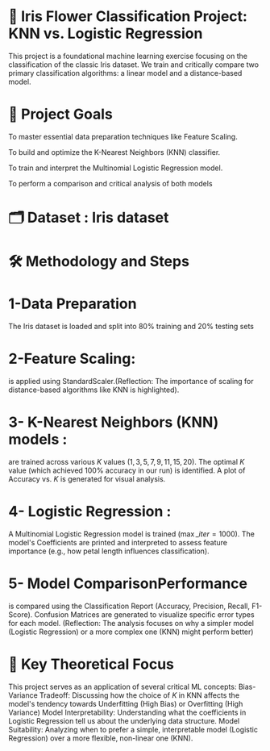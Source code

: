  # 🌸 Iris Flower Classification Project: KNN vs. Logistic Regression
 This project is a foundational machine learning exercise focusing on the classification of the classic Iris dataset.
 We train and critically compare two primary classification algorithms: a linear model and a distance-based model.
# 🎯 Project Goals
To master essential data preparation techniques like Feature Scaling.

To build and optimize the K-Nearest Neighbors (KNN) classifier.

To train and interpret the Multinomial Logistic Regression model.

To perform a comparison and critical analysis of both models 
# 🗂️ Dataset : Iris dataset

# 🛠️ Methodology and Steps
 # 1-Data Preparation
 The Iris dataset is loaded and split into $80\%$ training and $20\%$ testing sets
 
# 2-Feature Scaling:
is applied using StandardScaler.(Reflection: The importance of scaling for distance-based algorithms like KNN is highlighted).

# 3- K-Nearest Neighbors (KNN) models :
are trained across various $K$ values ($1, 3, 5, 7, 9, 11, 15, 20$).
The optimal $K$ value (which achieved $100\%$ accuracy in our run) is identified.
A plot of Accuracy vs. $K$ is generated for visual analysis.

# 4- Logistic Regression :
A Multinomial Logistic Regression model is trained ($\max\_iter=1000$).
The model's Coefficients are printed and interpreted to assess feature importance (e.g., how petal length influences classification).

# 5- Model ComparisonPerformance
is compared using the Classification Report (Accuracy, Precision, Recall, F1-Score).
 Confusion Matrices are generated to visualize specific error types for each model.
(Reflection: The analysis focuses on why a simpler model (Logistic Regression) or a more complex one (KNN) might perform better)

# 💭 Key Theoretical Focus
This project serves as an application of several critical ML concepts:
Bias-Variance Tradeoff: Discussing how the choice of $K$ in KNN affects the model's tendency towards Underfitting (High Bias) or Overfitting (High Variance)
Model Interpretability: Understanding what the coefficients in Logistic Regression tell us about the underlying data structure.
Model Suitability: Analyzing when to prefer a simple, interpretable model (Logistic Regression) over a more flexible, non-linear one (KNN).
